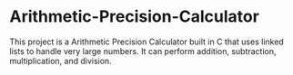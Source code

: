 # Arithmetic-Precision-Calculator

This project is a  Arithmetic Precision Calculator built in C that uses linked lists to handle very large numbers. It can perform addition, subtraction, multiplication, and division.
